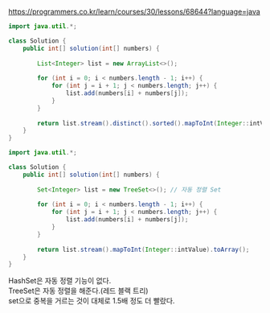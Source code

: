 https://programmers.co.kr/learn/courses/30/lessons/68644?language=java

```java
import java.util.*;

class Solution {
    public int[] solution(int[] numbers) {
        
        List<Integer> list = new ArrayList<>();
        
        for (int i = 0; i < numbers.length - 1; i++) {
            for (int j = i + 1; j < numbers.length; j++) {
                list.add(numbers[i] + numbers[j]);
            }
        }
        
        return list.stream().distinct().sorted().mapToInt(Integer::intValue).toArray();
    }
}
```

```java
import java.util.*;

class Solution {
    public int[] solution(int[] numbers) {
        
        Set<Integer> list = new TreeSet<>(); // 자동 정렬 Set
        
        for (int i = 0; i < numbers.length - 1; i++) {
            for (int j = i + 1; j < numbers.length; j++) {
                list.add(numbers[i] + numbers[j]);
            }
        }
        
        return list.stream().mapToInt(Integer::intValue).toArray();
    }
}
```
HashSet은 자동 정렬 기능이 없다.  
TreeSet은 자동 정렬을 해준다.(레드 블랙 트리)  
set으로 중복을 거르는 것이 대체로 1.5배 정도 더 빨랐다.
